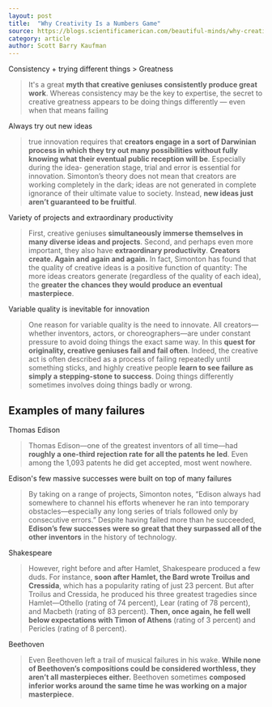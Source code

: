 ```yaml
---
layout: post
title:  "Why Creativity Is a Numbers Game"
source: https://blogs.scientificamerican.com/beautiful-minds/why-creativity-is-a-numbers-game/
category: article
author: Scott Barry Kaufman
---
```


Consistency + trying different things > Greatness

> It's a great **myth that creative geniuses consistently produce great work**. Whereas consistency may be the key to expertise, the secret to creative greatness appears to be doing things differently — even when that means failing

Always try out new ideas

> true innovation requires that **creators engage in a sort of Darwinian process in which they try out many possibilities without fully knowing what their eventual public reception will be**. Especially during the idea- generation stage, trial and error is essential for innovation. Simonton’s theory does not mean that creators are working completely in the dark; ideas are not generated in complete ignorance of their ultimate value to society. Instead, **new ideas just aren’t guaranteed to be fruitful**.

Variety of projects and extraordinary productivity

> First, creative geniuses **simultaneously immerse themselves in many diverse ideas and projects**. Second, and perhaps even more important, they also have **extraordinary productivity**. **Creators create. Again and again and again.** In fact, Simonton has found that the quality of creative ideas is a positive function of quantity: The more ideas creators generate (regardless of the quality of each idea), the **greater the chances they would produce an eventual masterpiece**.

Variable quality is inevitable for innovation

> One reason for variable quality is the need to innovate. All creators—whether inventors, actors, or choreographers—are under constant pressure to avoid doing things the exact same way. In this **quest for originality, creative geniuses fail and fail often**. Indeed, the creative act is often described as a process of failing repeatedly until something sticks, and highly creative people **learn to see failure as simply a stepping-stone to success**. Doing things differently sometimes involves doing things badly or wrong.

## Examples of many failures

Thomas Edison

> Thomas Edison—one of the greatest inventors of all time—had **roughly a one-third rejection rate for all the patents he led**. Even among the 1,093 patents he did get accepted, most went nowhere.

Edison's few massive successes were built on top of many failures

>  By taking on a range of projects, Simonton notes, “Edison always had somewhere to channel his efforts whenever he ran into temporary obstacles—especially any long series of trials followed only by consecutive errors.” Despite having failed more than he succeeded, **Edison’s few successes were so great that they surpassed all of the other inventors** in the history of technology.

Shakespeare

> However, right before and after Hamlet, Shakespeare produced a few duds. For instance, **soon after Hamlet, the Bard wrote Troilus and Cressida**, which has a popularity rating of just 23 percent. But after Troilus and Cressida, he produced his three greatest tragedies since Hamlet—Othello (rating of 74 percent), Lear (rating of 78 percent), and Macbeth (rating of 83 percent). **Then, once again, he fell well below expectations with Timon of Athens** (rating of 3 percent) and Pericles (rating of 8 percent).

Beethoven

> Even Beethoven left a trail of musical failures in his wake. **While none of Beethoven’s compositions could be considered worthless, they aren’t all masterpieces either.** Beethoven sometimes **composed inferior works around the same time he was working on a major masterpiece**.
